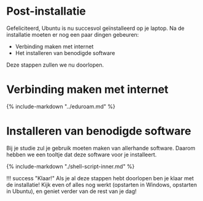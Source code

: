 # Post-installatie

Gefeliciteerd, Ubuntu is nu succesvol geïnstalleerd op je laptop. Na de installatie moeten er nog een paar dingen gebeuren:

 - Verbinding maken met internet
 - Het installeren van benodigde software

Deze stappen zullen we nu doorlopen.

# Verbinding maken met internet

{%
    include-markdown "../eduroam.md"
%}

# Installeren van benodigde software
Bij je studie zul je gebruik moeten maken van allerhande software. Daarom hebben we een tooltje dat deze software voor je installeert.

{%
    include-markdown "./shell-script-inner.md"
%}

!!! success "Klaar!"
    Als je al deze stappen hebt doorlopen ben je klaar met de installatie! Kijk even of alles nog werkt (opstarten in Windows, opstarten in Ubuntu), en geniet verder van de rest van je dag!
